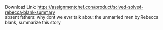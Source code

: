 Download Link: https://assignmentchef.com/product/solved-solved-rebecca-blank-summary
<br>
absent fathers: why dont we ever talk about the unmarried men by Rebecca blank, summarize this story